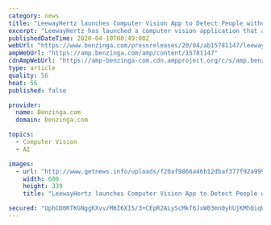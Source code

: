 ```yaml
---
category: news
title: "LeewayHertz launches Computer Vision App to Detect People without Face Masks"
excerpt: "LeewayHertz has launched a computer vision application that allows users to identify users who are not wearing a face mask. To tackle the COVID-19 outbreak, health institutes can enable their existing IP or CCTV cameras to start using face mask detection technology. If a healthcare worker is found not wearing a mask, an alert is immediately ..."
publishedDateTime: 2020-04-10T00:49:00Z
webUrl: "https://www.benzinga.com/pressreleases/20/04/ab15781147/leewayhertz-launches-computer-vision-app-to-detect-people-without-face-masks"
ampWebUrl: "https://amp.benzinga.com/amp/content/15781147"
cdnAmpWebUrl: "https://amp-benzinga-com.cdn.ampproject.org/c/s/amp.benzinga.com/amp/content/15781147"
type: article
quality: 56
heat: 56
published: false

provider:
  name: Benzinga.com
  domain: benzinga.com

topics:
  - Computer Vision
  - AI

images:
  - url: "http://www.getnews.info/uploads/f20af9866a46b12dbaf377f92a9999e9.jpg"
    width: 600
    height: 339
    title: "LeewayHertz launches Computer Vision App to Detect People without Face Masks"

secured: "UphCD0RTKGNggKXvv/M6I6XI5/3+CEpR2ALyScMkf6JxW03mn0yhUjKMhQiqUXVkp+GMZCWKYpxpN3JUyj6IWZI1XuYraQts2mMdYlb9ovUCYFLqVICuwF8m7HA0a7d+d6XRwjf7tpJq+8WPwgjfoAvoMJeXS+QA5MgDVB+jj/PtgarSUdoT6dEnkF9uw5ns6m4V31Do6LZV0nndnG/K7fy8WMZqvm9Hd821oxU0Y4y9j7R7fwH78wtqPH+0PXhuTAIPkCl74RnDYiTabcu6B1diusmQ+KIHw8M1yiTJInRnIiVTQO5ICh+uJPP/GyqehKS5hIuiYxKiyBGGoWwkHGrgpz8FFDG7aSxfnHzUCdVol0tRopgXNhi+e7RPrIJAmcdLe2Mj4sv+Tqbe71c9RDfXDVLW5qRRxhamVeXbzFT0u9yxAlvV00nNaO1CjK5bHn3XyzbwqM0DqOJf+T85UfDnllnPBmixCEekMLcH9OA=;vMA4boimEGQmnsiNyqqBng=="
---
```


